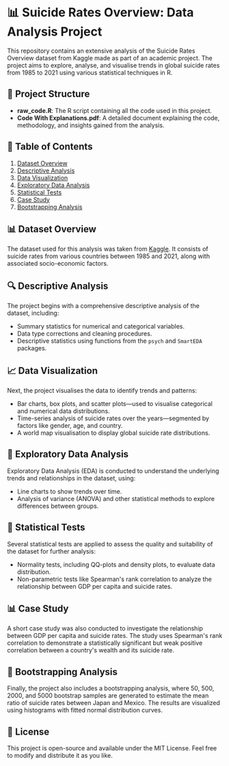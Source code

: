 # 📊 Suicide Rates Overview: Data Analysis Project

This repository contains an extensive analysis of the Suicide Rates Overview dataset from Kaggle made as part of an academic project.
The project aims to explore, analyse, and visualise trends in global suicide rates from 1985 to 2021 using various statistical techniques in R.

## 📁 Project Structure

- **raw_code.R**: The R script containing all the code used in this project.
- **Code With Explanations.pdf**: A detailed document explaining the code, methodology, and insights gained from the analysis.

## 📝 Table of Contents

1. [Dataset Overview](#dataset-overview)
2. [Descriptive Analysis](#descriptive-analysis)
3. [Data Visualization](#data-visualization)
4. [Exploratory Data Analysis](#exploratory-data-analysis)
5. [Statistical Tests](#statistical-tests)
6. [Case Study](#case-study)
7. [Bootstrapping Analysis](#bootstrapping-analysis)

## 📊 Dataset Overview

The dataset used for this analysis was taken from [Kaggle](https://www.kaggle.com/datasets/omkargowda/suicide-rates-overview-1985-to-2021). It consists of suicide rates from various countries between 1985 and 2021, along with associated socio-economic factors.

## 🔍 Descriptive Analysis

The project begins with a comprehensive descriptive analysis of the dataset, including:
- Summary statistics for numerical and categorical variables.
- Data type corrections and cleaning procedures.
- Descriptive statistics using functions from the `psych` and `SmartEDA` packages.

## 📈 Data Visualization

Next, the project visualises the data to identify trends and patterns:
- Bar charts, box plots, and scatter plots—used to visualise categorical and numerical data distributions.
- Time-series analysis of suicide rates over the years—segmented by factors like gender, age, and country.
- A world map visualisation to display global suicide rate distributions.

## 🧪 Exploratory Data Analysis

Exploratory Data Analysis (EDA) is conducted to understand the underlying trends and relationships in the dataset, using:
- Line charts to show trends over time.
- Analysis of variance (ANOVA) and other statistical methods to explore differences between groups.

## 🧬 Statistical Tests

Several statistical tests are applied to assess the quality and suitability of the dataset for further analysis:
- Normality tests, including QQ-plots and density plots, to evaluate data distribution.
- Non-parametric tests like Spearman's rank correlation to analyze the relationship between GDP per capita and suicide rates.

## 📊 Case Study

A short case study was also conducted to investigate the relationship between GDP per capita and suicide rates. 
The study uses Spearman's rank correlation to demonstrate a statistically significant but weak positive correlation between a country's wealth and its suicide rate.

## 🔄 Bootstrapping Analysis

Finally, the project also includes a bootstrapping analysis, where 50, 500, 2000, and 5000 bootstrap samples are generated to estimate the mean ratio of suicide rates between Japan and Mexico. The results are visualized using histograms with fitted normal distribution curves.

## 📜 License

This project is open-source and available under the MIT License. Feel free to modify and distribute it as you like.
